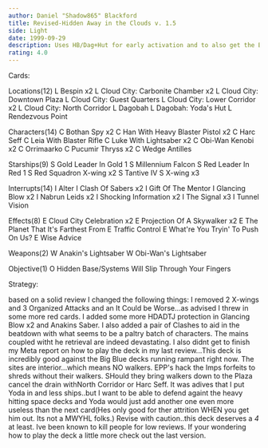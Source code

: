 ```yaml
---
author: Daniel "Shadow865" Blackford
title: Revised-Hidden Away in the Clouds v. 1.5
side: Light
date: 1999-09-29
description: Uses HB/Dag+Hut for early activation and to also get the Bespin system out for CCCelebration.
rating: 4.0
---
```

Cards: 

Locations(12)
L Bespin  x2
L Cloud City: Carbonite Chamber  x2
L Cloud City: Downtown Plaza
L Cloud City: Guest Quarters
L Cloud City: Lower Corridor  x2
L Cloud City: North Corridor
L Dagobah
L Dagobah: Yoda's Hut
L Rendezvous Point

Characters(14)
C Bothan Spy  x2
C Han With Heavy Blaster Pistol  x2
C Harc Seff
C Leia With Blaster Rifle
C Luke With Lightsaber	x2
C Obi-Wan Kenobi  x2
C Orrimaarko
C Pucumir Thryss  x2
C Wedge Antilles

Starships(9)
S Gold Leader In Gold 1
S Millennium Falcon
S Red Leader In Red 1
S Red Squadron X-wing  x2
S Tantive IV
S X-wing  x3

Interrupts(14)
I Alter
I Clash Of Sabers  x2
I Gift Of The Mentor
I Glancing Blow  x2
I Nabrun Leids	x2
I Shocking Information	x2
I The Signal  x3
I Tunnel Vision

Effects(8)
E Cloud City Celebration  x2
E Projection Of A Skywalker  x2
E The Planet That It's Farthest From
E Traffic Control
E What're You Tryin' To Push On Us?
E Wise Advice

Weapons(2)
W Anakin's Lightsaber
W Obi-Wan's Lightsaber

Objective(1)
O Hidden Base/Systems Will Slip Through Your Fingers 

Strategy: 

based on a solid review I changed the following things: I removed 2 X-wings and 3 Organized Attacks and an It Could be Worse...as advised I threw in some more red cards. I added some more HDADTJ protection in Glancing Blow x2 and Anakins Saber. I also added a pair of Clashes to aid in the beatdown with what seems to be a paltry batch of characters. The mains coupled witht he retrieval are indeed devastating. I also didnt get to finish my Meta report on how to play the deck in my last review...This deck is incredibly good against the Big Blue decks running rampant right now. The sites are interior...which means NO walkers. EPP's hack the Imps forfeits to shreds without their walkers. SHould they bring walkers down to the Plaza cancel the drain withNorth Corridor or Harc Seff. It was adives that I put Yoda in and less ships..but I want to be able to defend againt the heavy hitting space decks and Yoda would just add another one even more useless than the next card(Hes only good for ther attrition WHEN you get him out. Its not a MWYHL folks.) Revise with caution..this deck deserves a *4* at least. Ive been known to kill people for low reviews. If your wondering how to play the deck a little more check out the last version.
